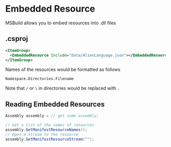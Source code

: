 # Embedded Resource

MSBuild allows you to embed resources into .dll files

## .csproj

```xml
<ItemGroup>
  <EmbeddedResource Include="Data/AlienLanguage.json"></EmbeddedResource>
</ItemGroup>
```

Names of the resources would be formatted as follows

```
Namespace.Directories.Filename
```

Note that `/` or `\` in directories would be replaced with `.`

## Reading Embedded Resources

```cs
Assembly assembly = // get some assembly;

// Get a list of the names of resources
assembly.GetManifestResourceNames();
// Open a stream to the resource
assembly.GetManifestResourceStream("");
```

